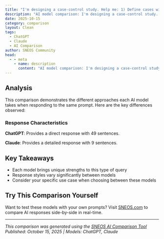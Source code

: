 ```yaml
---
title: "I'm designing a case-control study. Help me: 1) Define cases with clear criteria"
description: "AI model comparison: I'm designing a case-control study. Help me: 1) Define cases with clear criteria..."
date: 2025-10-15
category: comparison
layout: Clean
tags:
  - ChatGPT
  - Claude
  - AI Comparison
author: SNEOS Community
head:
  - - meta
    - name: description
      content: "AI model comparison: I'm designing a case-control study. Help me: 1) Define cases with clear criteria..."
---
```


<ChatComparison
  title="I'm designing a case-control study. Help me: 1) Define cases with clear criteria"
  prompt="I'm designing a case-control study. Help me: 1) Define cases with clear criteria"
  :responses='{"ChatGPT": "Defining cases in a case-control study is a critical step to ensure the study\u0027s validity and reliability. Here are some steps and considerations to help you systematically define your cases:\n\n### 1. **Identify the Disease or Condition of Interest**\n   - Clearly define the health outcome or condition that the cases will have. This could be a specific disease (e.g., type 2 diabetes, breast cancer), a clinical condition (e.g., heart failure), or an event (e.g., myocardial infarction).\n\n### 2. **Establish Diagnostic Criteria**\n   - Use objective, standardized criteria to define what constitutes a \u0022case.\u0022 This could include:\n     - **Clinical Diagnosis**: Use established clinical guidelines for diagnosis. For example, in diabetes studies, use the American Diabetes Association (ADA) criteria.\n     - **Laboratory Tests**: Require specific test results (e.g., a glycated hemoglobin level \u003E 6.5% for diabetes).\n     - **Imaging Findings**: For conditions like certain cancers, define cases based on radiological evidence (e.g., presence of a tumor as seen on MRI).\n     - **Pathological Confirmation**: For some conditions, a biopsy or other pathological assessment may be required for diagnosis.\n\n### 3. **Define the Time Frame**\n   - Specify the time frame for case eligibility (e.g., diagnosis must occur within the last 5 years). This helps capture incident cases rather than prevalent cases, depending on your study design.\n\n### 4. **Inclusion Criteria**\n   - Define clear inclusion criteria, which could include:\n     - Age range\n     - Gender\n     - Geographic location\n     - Other demographic factors (e.g., ethnicity) as relevant to the condition and study goals.\n\n### 5. **Exclusion Criteria**\n   - Establish exclusion criteria to rule out cases that may confound your study results. Common exclusions might include:\n     - Cases with a secondary etiology for the condition.\n     - Previous treatment that may impact the outcome.\n     - Comorbid conditions that complicate interpretation of results.\n     \n### 6. **Method of Case Ascertainment**\n   - Determine how cases will be identified. Possible methods include:\n     - Clinic or hospital records\n     - Disease registries\n     - Surveys or interviews with patients\n     - Collaboration with healthcare providers or organizations.\n\n### 7. **Ensure Feasibility and Ethical Considerations**\n   - Consider logistical aspects such as the availability of cases, resources for case identification, and ethical implications related to patient confidentiality in your design.\n\n### Example Case Definition\nIf your study focuses on type 2 diabetes, a sample case definition might be:\n\n**Cases: Adult individuals aged 30-75 years diagnosed with type 2 diabetes as defined by any of the following criteria within the last 5 years:**\n- Fasting plasma glucose of 126 mg/dL (7.0 mmol/L) or greater.\n- A 2-hour plasma glucose of 200 mg/dL (11.1 mmol/L) or greater during an oral glucose tolerance test.\n- A hemoglobin A1c level of 6.5% (48 mmol/mol) or greater.\n- A physician\u2019s diagnosis documented in medical records, confirmed by an endocrinologist.\n\nBy systematically defining the cases using these criteria, you\u0027ll enhance the validity and reliability of your case-control study.", "Claude": "# Defining Cases for Your Case-Control Study\n\n## Key Principles for Case Definition\n\nA strong case definition should be:\n- **Specific**: Clear diagnostic criteria that minimize misclassification\n- **Objective**: Based on verifiable evidence (lab tests, imaging, medical records)\n- **Incident vs. Prevalent**: Decide whether to include newly diagnosed cases only or all existing cases\n- **Time-bound**: Specify the time period for case identification\n\n## Essential Components of Your Case Definition\n\n### 1. **Diagnostic Criteria**\n- What specific disease/condition are you studying?\n- Use standardized diagnostic criteria (e.g., ICD codes, clinical guidelines, validated scoring systems)\n- Specify whether diagnosis requires:\n  - Laboratory confirmation\n  - Imaging findings\n  - Clinical symptoms\n  - Pathology results\n  - Combinations of the above\n\n### 2. **Inclusion Criteria**\n- Age range\n- Geographic location\n- Time period of diagnosis\n- Disease stage/severity (if relevant)\n- Minimum diagnostic certainty required\n\n### 3. **Exclusion Criteria**\n- Conditions that might confound the exposure-outcome relationship\n- Patients with unclear diagnosis\n- Secondary cases (if studying primary disease)\n- Pre-existing conditions that would affect exposure assessment\n\n### 4. **Source of Case Identification**\n- Hospital registries\n- Disease surveillance systems\n- Medical records databases\n- Death certificates (for fatal conditions)\n- Specialty clinics\n\n## Example Template\n\n**\u0022Cases are defined as individuals who:**\n- [Specific diagnosis]\n- Diagnosed between [dates]\n- Aged [range]\n- Confirmed by [diagnostic method]\n- Identified from [source]\n- With no history of [exclusions]\u0022\n\nWould you like help with controls, matching strategy, or exposure assessment next?"}' published-date="{DateTime.UtcNow:HH:mm}"
/>

## Analysis

This comparison demonstrates the different approaches each AI model takes when responding to the same prompt. Here are the key differences observed:

### Response Characteristics

**ChatGPT**: Provides a direct response with 49 sentences. 

**Claude**: Provides a detailed response with 9 sentences. 

## Key Takeaways

- Each model brings unique strengths to this type of query
- Response styles vary significantly between models
- Consider your specific use case when choosing between these models

## Try This Comparison Yourself

Want to test these models with your own prompts? Visit [SNEOS.com](https://sneos.com) to compare AI responses side-by-side in real-time.

---

*This comparison was generated using the [SNEOS AI Comparison Tool](https://sneos.com)*
*Published: October 15, 2025 | Models: ChatGPT, Claude*

